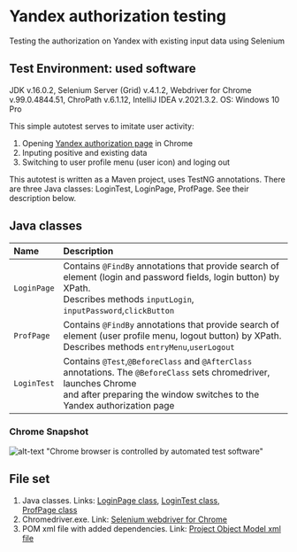 # Yandex authorization testing

Testing the authorization on Yandex with existing input data using Selenium 

## Test Environment: used software

JDK v.16.0.2, Selenium Server (Grid) v.4.1.2, Webdriver for Chrome v.99.0.4844.51, ChroPath v.6.1.12,
IntelliJ IDEA v.2021.3.2. OS: Windows 10 Pro

This simple autotest serves to imitate user activity: 
1. Opening [Yandex authorization page](https://passport.yandex.ru/auth) in Chrome 
2. Inputing positive and existing data
3. Switching to user profile menu (user icon) and loging out

This autotest is written as a Maven project, uses TestNG annotations. 
There are three Java classes: LoginTest, LoginPage, ProfPage. See their description below.

## Java classes

| Name        | Description                                                                                                                                                                                        |
|:------------|:---------------------------------------------------------------------------------------------------------------------------------------------------------------------------------------------------|
| `LoginPage` | Contains `@FindBy` annotations that provide search of element (login and password fields, login button) by XPath.<br/> Describes methods `inputLogin`, `inputPassword`,`clickButton`               |
| `ProfPage`  | Contains `@FindBy` annotations that provide search of element (user profile menu, logout button) by XPath.<br/>Describes methods `entryMenu`,`userLogout`                                          |
| `LoginTest` | Contains `@Test`,`@BeforeClass` and `@AfterClass` annotations. The `@BeforeClass` sets chromedriver, launches Chrome <br/>and after preparing the window switches to the Yandex authorization page |

### Chrome Snapshot
![alt-text](https://github.com/egkulikova/YandexLogTest/blob/6ea6576710da521a53a4df122d8991f9d7da2f8f/snap.png) "Сhrome browser is controlled by automated test software"

## File set
1. Java classes. Links: [LoginPage class](https://github.com/egkulikova/YandexLogTest/blob/6ea6576710da521a53a4df122d8991f9d7da2f8f/src/test/java/LoginPage.java), [LoginTest class](https://github.com/egkulikova/YandexLogTest/blob/6ea6576710da521a53a4df122d8991f9d7da2f8f/src/test/java/LoginTest.java),<br/> [ProfPage class](https://github.com/egkulikova/YandexLogTest/blob/6ea6576710da521a53a4df122d8991f9d7da2f8f/src/test/java/ProfPage.java)
2. Chromedriver.exe. Link: [Selenium webdriver for Chrome](https://github.com/egkulikova/YandexLogTest/blob/6ea6576710da521a53a4df122d8991f9d7da2f8f/chromedriver.exe)
3. POM xml file with added dependencies. Link: [Project Object Model xml file](https://github.com/egkulikova/YandexLogTest/blob/6ea6576710da521a53a4df122d8991f9d7da2f8f/pom.xml)

